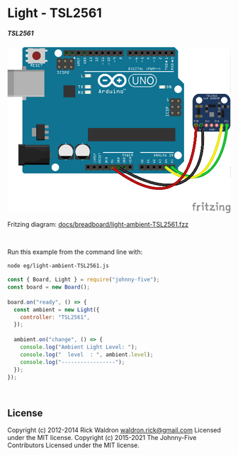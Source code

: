 <!--remove-start-->

# Light - TSL2561

<!--remove-end-->






##### TSL2561



![docs/breadboard/light-ambient-TSL2561.png](breadboard/light-ambient-TSL2561.png)<br>

Fritzing diagram: [docs/breadboard/light-ambient-TSL2561.fzz](breadboard/light-ambient-TSL2561.fzz)

&nbsp;




Run this example from the command line with:
```bash
node eg/light-ambient-TSL2561.js
```


```javascript
const { Board, Light } = require("johnny-five");
const board = new Board();

board.on("ready", () => {
  const ambient = new Light({
    controller: "TSL2561",
  });

  ambient.on("change", () => {
    console.log("Ambient Light Level: ");
    console.log("  level  : ", ambient.level);
    console.log("-----------------");
  });
});

```








&nbsp;

<!--remove-start-->

## License
Copyright (c) 2012-2014 Rick Waldron <waldron.rick@gmail.com>
Licensed under the MIT license.
Copyright (c) 2015-2021 The Johnny-Five Contributors
Licensed under the MIT license.

<!--remove-end-->
